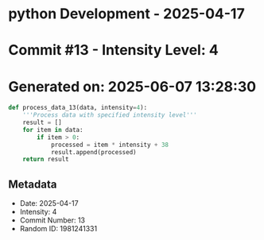 ﻿# python Development - 2025-04-17
# Commit #13 - Intensity Level: 4
# Generated on: 2025-06-07 13:28:30
```python
def process_data_13(data, intensity=4):
    '''Process data with specified intensity level'''
    result = []
    for item in data:
        if item > 0:
            processed = item * intensity + 38
            result.append(processed)
    return result
```
## Metadata
- Date: 2025-04-17
- Intensity: 4
- Commit Number: 13
- Random ID: 1981241331
